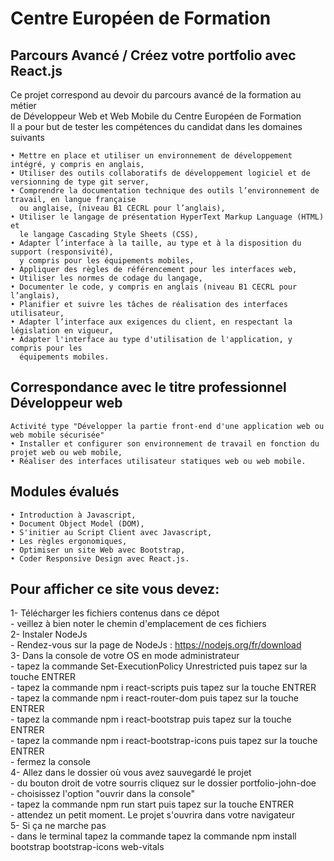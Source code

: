 # Centre Européen de Formation
## Parcours Avancé / Créez votre portfolio avec React.js

Ce projet correspond au devoir du parcours avancé de la formation au métier\
de Développeur Web et Web Mobile du Centre Européen de Formation\
Il a pour but de tester les compétences du candidat dans les domaines suivants

    • Mettre en place et utiliser un environnement de développement intégré, y compris en anglais,
    • Utiliser des outils collaboratifs de développement logiciel et de versionning de type git server,
    • Comprendre la documentation technique des outils l’environnement de travail, en langue française
      ou anglaise, (niveau B1 CECRL pour l’anglais),
    • Utiliser le langage de présentation HyperText Markup Language (HTML) et 
      le langage Cascading Style Sheets (CSS),
    • Adapter l’interface à la taille, au type et à la disposition du support (responsivité), 
      y compris pour les équipements mobiles,
    • Appliquer des règles de référencement pour les interfaces web,
    • Utiliser les normes de codage du langage,
    • Documenter le code, y compris en anglais (niveau B1 CECRL pour l’anglais),
    • Planifier et suivre les tâches de réalisation des interfaces utilisateur,
    • Adapter l’interface aux exigences du client, en respectant la législation en vigueur,
    • Adapter l'interface au type d'utilisation de l'application, y compris pour les 
      équipements mobiles.

## Correspondance avec le titre professionnel Développeur web

    Activité type "Développer la partie front-end d'une application web ou web mobile sécurisée"
    • Installer et configurer son environnement de travail en fonction du projet web ou web mobile,
    • Réaliser des interfaces utilisateur statiques web ou web mobile.

## Modules évalués

    • Introduction à Javascript,
    • Document Object Model (DOM),
    • S'initier au Script Client avec Javascript,
    • Les règles ergonomiques,
    • Optimiser un site Web avec Bootstrap,
    • Coder Responsive Design avec React.js.

## Pour afficher ce site vous devez:

1- Télécharger les fichiers contenus dans ce dépot\
    - veillez à bien noter le chemin d'emplacement de ces fichiers\
2- Instaler NodeJs\
    - Rendez-vous sur la page de NodeJs : https://nodejs.org/fr/download \
3- Dans la console de votre OS en mode administrateur\
    - tapez la commande Set-ExecutionPolicy Unrestricted puis tapez sur la touche ENTRER\
    - tapez la commande npm i react-scripts puis tapez sur la touche ENTRER\
    - tapez la commande npm i react-router-dom puis tapez sur la touche ENTRER\
    - tapez la commande npm i react-bootstrap puis tapez sur la touche ENTRER\
    - tapez la commande npm i react-bootstrap-icons puis tapez sur la touche ENTRER\
    - fermez la console\
4- Allez dans le dossier où vous avez sauvegardé le projet\
    - du bouton droit de votre sourris cliquez sur le dossier portfolio-john-doe\
    - choisissez l'option "ouvrir dans la console"\
    - tapez la commande npm run start puis tapez sur la touche ENTRER\
    - attendez un petit moment. Le projet s'ouvrira dans votre navigateur\
5- Si ça ne marche pas\
    - dans le terminal tapez la commande  tapez la commande npm install bootstrap bootstrap-icons web-vitals